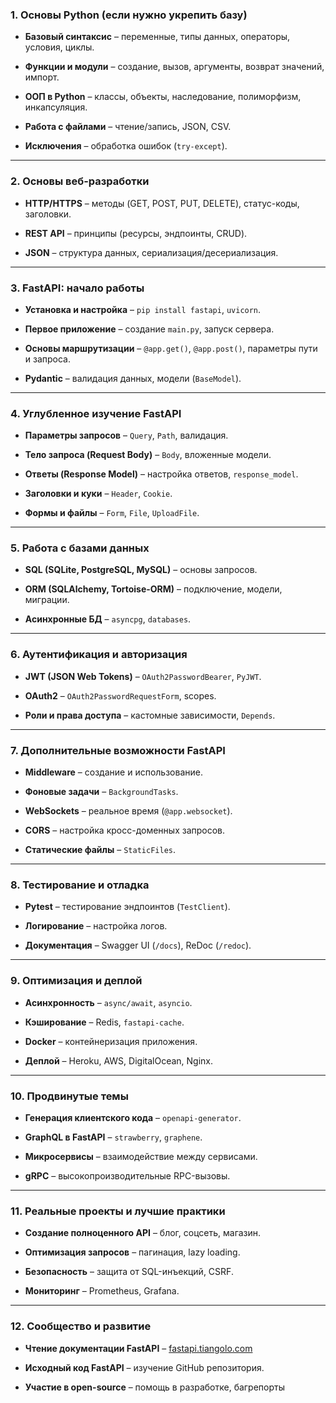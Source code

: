 ### **1. Основы Python (если нужно укрепить базу)**

- **Базовый синтаксис** – переменные, типы данных, операторы, условия, циклы.
    
- **Функции и модули** – создание, вызов, аргументы, возврат значений, импорт.
    
- **ООП в Python** – классы, объекты, наследование, полиморфизм, инкапсуляция.
    
- **Работа с файлами** – чтение/запись, JSON, CSV.
    
- **Исключения** – обработка ошибок (`try-except`).
    

---

### **2. Основы веб-разработки**

- **HTTP/HTTPS** – методы (GET, POST, PUT, DELETE), статус-коды, заголовки.
    
- **REST API** – принципы (ресурсы, эндпоинты, CRUD).
    
- **JSON** – структура данных, сериализация/десериализация.
    

---

### **3. FastAPI: начало работы**

- **Установка и настройка** – `pip install fastapi`, `uvicorn`.
    
- **Первое приложение** – создание `main.py`, запуск сервера.
    
- **Основы маршрутизации** – `@app.get()`, `@app.post()`, параметры пути и запроса.
    
- **Pydantic** – валидация данных, модели (`BaseModel`).
    

---

### **4. Углубленное изучение FastAPI**

- **Параметры запросов** – `Query`, `Path`, валидация.
    
- **Тело запроса (Request Body)** – `Body`, вложенные модели.
    
- **Ответы (Response Model)** – настройка ответов, `response_model`.
    
- **Заголовки и куки** – `Header`, `Cookie`.
    
- **Формы и файлы** – `Form`, `File`, `UploadFile`.
    

---

### **5. Работа с базами данных**

- **SQL (SQLite, PostgreSQL, MySQL)** – основы запросов.
    
- **ORM (SQLAlchemy, Tortoise-ORM)** – подключение, модели, миграции.
    
- **Асинхронные БД** – `asyncpg`, `databases`.
    

---

### **6. Аутентификация и авторизация**

- **JWT (JSON Web Tokens)** – `OAuth2PasswordBearer`, `PyJWT`.
    
- **OAuth2** – `OAuth2PasswordRequestForm`, scopes.
    
- **Роли и права доступа** – кастомные зависимости, `Depends`.
    

---

### **7. Дополнительные возможности FastAPI**

- **Middleware** – создание и использование.
    
- **Фоновые задачи** – `BackgroundTasks`.
    
- **WebSockets** – реальное время (`@app.websocket`).
    
- **CORS** – настройка кросс-доменных запросов.
    
- **Статические файлы** – `StaticFiles`.
    

---

### **8. Тестирование и отладка**

- **Pytest** – тестирование эндпоинтов (`TestClient`).
    
- **Логирование** – настройка логов.
    
- **Документация** – Swagger UI (`/docs`), ReDoc (`/redoc`).
    

---

### **9. Оптимизация и деплой**

- **Асинхронность** – `async/await`, `asyncio`.
    
- **Кэширование** – Redis, `fastapi-cache`.
    
- **Docker** – контейнеризация приложения.
    
- **Деплой** – Heroku, AWS, DigitalOcean, Nginx.
    

---

### **10. Продвинутые темы**

- **Генерация клиентского кода** – `openapi-generator`.
    
- **GraphQL в FastAPI** – `strawberry`, `graphene`.
    
- **Микросервисы** – взаимодействие между сервисами.
    
- **gRPC** – высокопроизводительные RPC-вызовы.
    

---

### **11. Реальные проекты и лучшие практики**

- **Создание полноценного API** – блог, соцсеть, магазин.
    
- **Оптимизация запросов** – пагинация, lazy loading.
    
- **Безопасность** – защита от SQL-инъекций, CSRF.
    
- **Мониторинг** – Prometheus, Grafana.
    

---

### **12. Сообщество и развитие**

- **Чтение документации FastAPI** – [fastapi.tiangolo.com](https://fastapi.tiangolo.com/)
    
- **Исходный код FastAPI** – изучение GitHub репозитория.
    
- **Участие в open-source** – помощь в разработке, багрепорты
